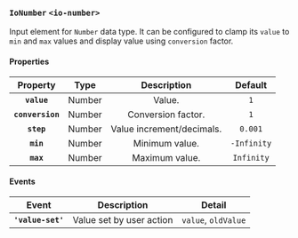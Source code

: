 ### `IoNumber` `<io-number>` ###

Input element for `Number` data type. It can be configured to clamp its `value` to `min` and `max` values and display value using `conversion` factor.

#### Properties ####

| Property | Type | Description | Default |
|:--------:|:----:|:----------:|:-------:|
| **`value`** | Number | Value. | `1` |
| **`conversion`** | Number | Conversion factor. | `1` |
| **`step`** | Number | Value increment/decimals. | `0.001` |
| **`min`** | Number | Minimum value. | `-Infinity` |
| **`max`** | Number | Maximum value. | `Infinity` |

#### Events ####

| Event | Description | Detail |
|:--------:|:----:|:----------:|
| **`'value-set'`** | Value set by user action | `value`, `oldValue` |
